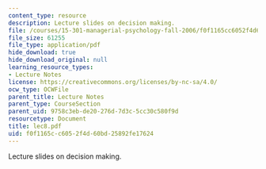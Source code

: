 ```yaml
---
content_type: resource
description: Lecture slides on decision making.
file: /courses/15-301-managerial-psychology-fall-2006/f0f1165cc6052f4d60bd25892fe17624_lec8.pdf
file_size: 61255
file_type: application/pdf
hide_download: true
hide_download_original: null
learning_resource_types:
- Lecture Notes
license: https://creativecommons.org/licenses/by-nc-sa/4.0/
ocw_type: OCWFile
parent_title: Lecture Notes
parent_type: CourseSection
parent_uid: 9758c3eb-de20-276d-7d3c-5cc30c580f9d
resourcetype: Document
title: lec8.pdf
uid: f0f1165c-c605-2f4d-60bd-25892fe17624
---
```

Lecture slides on decision making.